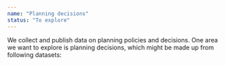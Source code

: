 ```yaml
---
name: "Planning decisions"
status: "To explore"
---
```

We collect and publish data on planning policies and decisions. One area we want to explore is planning decisions, which might be made up from following datasets:
